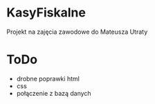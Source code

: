 # KasyFiskalne

Projekt na zajęcia zawodowe do Mateusza Utraty

# ToDo

- drobne poprawki html
- css
- połączenie z bazą danych

